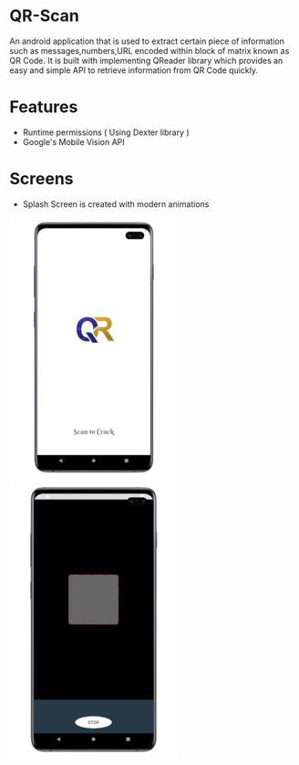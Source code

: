 # QR-Scan

An android application that is used to extract certain piece of information such as messages,numbers,URL encoded within block of matrix known as QR Code. It is built with implementing QReader library which provides an easy and simple API to retrieve information from QR Code quickly.

# Features

  - Runtime permissions ( Using Dexter library )
  - Google's Mobile Vision API

# Screens

   - Splash Screen is created with modern animations

 ![](/splash0.png?raw=true)          ![](/screen.png?raw=true)
